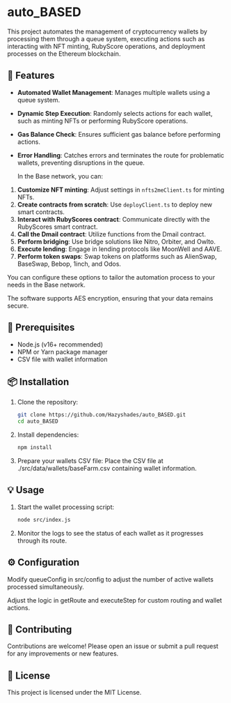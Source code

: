 # auto_BASED

This project automates the management of cryptocurrency wallets by processing them through a queue system, executing actions such as interacting with NFT minting, RubyScore operations, and deployment processes on the Ethereum blockchain.

## 📝 Features

- **Automated Wallet Management**: Manages multiple wallets using a queue system.
- **Dynamic Step Execution**: Randomly selects actions for each wallet, such as minting NFTs or performing RubyScore operations.
- **Gas Balance Check**: Ensures sufficient gas balance before performing actions.
- **Error Handling**: Catches errors and terminates the route for problematic wallets, preventing disruptions in the queue.

  In the Base network, you can:

1. **Customize NFT minting**: Adjust settings in `nfts2meClient.ts` for minting NFTs.
2. **Create contracts from scratch**: Use `deployClient.ts` to deploy new smart contracts.
3. **Interact with RubyScores contract**: Communicate directly with the RubyScores smart contract.
4. **Call the Dmail contract**: Utilize functions from the Dmail contract.
5. **Perform bridging**: Use bridge solutions like Nitro, Orbiter, and Owlto.
6. **Execute lending**: Engage in lending protocols like MoonWell and AAVE.
7. **Perform token swaps**: Swap tokens on platforms such as AlienSwap, BaseSwap, Bebop, 1inch, and Odos.

You can configure these options to tailor the automation process to your needs in the Base network.

The software supports AES encryption, ensuring that your data remains secure.

## 🚀 Prerequisites

- Node.js (v16+ recommended)
- NPM or Yarn package manager
- CSV file with wallet information

## 📦 Installation

1. Clone the repository:
   ```bash
   git clone https://github.com/Hazyshades/auto_BASED.git
   cd auto_BASED

2. Install dependencies:

    ```bash
    npm install
    
3. Prepare your wallets CSV file:
   Place the CSV file at ./src/data/wallets/baseFarm.csv containing wallet information.

## 💡 Usage
1. Start the wallet processing script:

    ```bash
    node src/index.js
2. Monitor the logs to see the status of each wallet as it progresses through its route.

## ⚙️ Configuration

Modify queueConfig in src/config to adjust the number of active wallets processed simultaneously.

Adjust the logic in getRoute and executeStep for custom routing and wallet actions.

## 🤝 Contributing
Contributions are welcome! Please open an issue or submit a pull request for any improvements or new features.

## 📄 License

This project is licensed under the MIT License.

